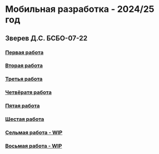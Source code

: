 # Мобильная разработка - 2024/25 год
## Зверев Д.С. БСБО-07-22

### [Первая работа](https://github.com/Z-Den/Mobile-Development/blob/main/Practice%201/README.md)
### [Вторая работа](https://github.com/Z-Den/Mobile-Development/blob/main/Practice%202/Readme.md)
### [Третья работа](https://github.com/Z-Den/Mobile-Development/blob/main/Practice%203/README.md)
### [Четвёратя работа](https://github.com/Z-Den/Mobile-Development/blob/main/Practice%204/README.md)
### [Пятая работа](https://github.com/Z-Den/Mobile-Development/blob/main/Practice%205/README.md)
### [Шестая работа](https://github.com/Z-Den/Mobile-Development/blob/main/Practice%206/README.md)
### [Сельмая работа - WIP]()
### [Восьмая работа - WIP]()
